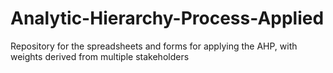 # Analytic-Hierarchy-Process-Applied
Repository for the spreadsheets and forms for applying the AHP, with weights derived from multiple stakeholders
